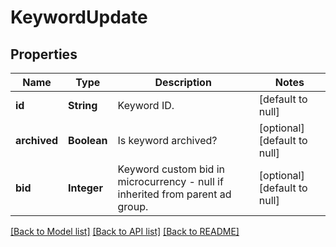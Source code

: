 # KeywordUpdate
## Properties

| Name | Type | Description | Notes |
|------------ | ------------- | ------------- | -------------|
| **id** | **String** | Keyword ID. | [default to null] |
| **archived** | **Boolean** | Is keyword archived? | [optional] [default to null] |
| **bid** | **Integer** | Keyword custom bid in microcurrency - null if inherited from parent ad group. | [optional] [default to null] |

[[Back to Model list]](../README.md#documentation-for-models) [[Back to API list]](../README.md#documentation-for-api-endpoints) [[Back to README]](../README.md)

